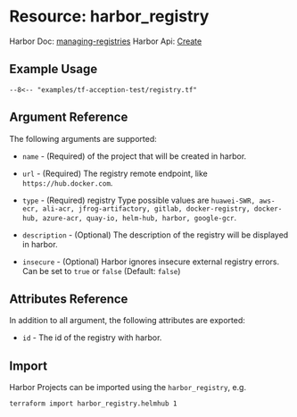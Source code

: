 # Resource: harbor_registry

Harbor Doc: [managing-registries](https://goharbor.io/docs/2.0.0/administration/configuring-replication/create-replication-endpoints/#managing-registries)
Harbor Api: [Create](https://demo.goharbor.io/#/Products/post_registries)

## Example Usage

```hcl
--8<-- "examples/tf-acception-test/registry.tf"
```

## Argument Reference

The following arguments are supported:

* `name` - (Required) of the project that will be created in harbor.

* `url` - (Required) The registry remote endpoint, like `https://hub.docker.com`.

* `type` - (Required) registry Type possible values are `huawei-SWR, aws-ecr, ali-acr, jfrog-artifactory, gitlab, docker-registry, docker-hub, azure-acr, quay-io, helm-hub, harbor, google-gcr`.

* `description` - (Optional) The description of the registry will be displayed in harbor.

* `insecure` - (Optional) Harbor ignores insecure external registry errors. Can be set to `true` or `false` (Default: `false`)

## Attributes Reference

In addition to all argument, the following attributes are exported:

* `id` - The id of the registry with harbor.

## Import

Harbor Projects can be imported using the `harbor_registry`, e.g.

```sh
terraform import harbor_registry.helmhub 1
```
